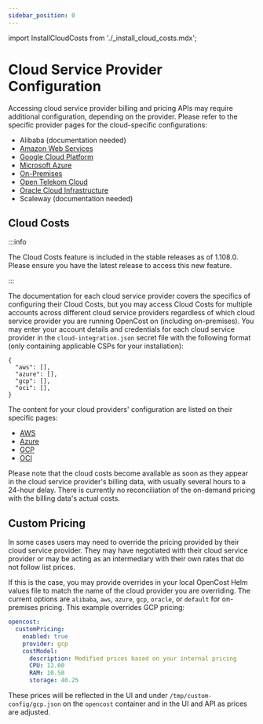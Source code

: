 ```yaml
---
sidebar_position: 0
---
```

import InstallCloudCosts from './_install_cloud_costs.mdx';

# Cloud Service Provider Configuration

Accessing cloud service provider billing and pricing APIs may require additional configuration, depending on the provider. Please refer to the specific provider pages for the cloud-specific configurations:

* Alibaba \(documentation needed\)
* [Amazon Web Services](aws)
* [Google Cloud Platform](gcp)
* [Microsoft Azure](azure)
* [On-Premises](on-prem)
* [Open Telekom Cloud](otc)
* [Oracle Cloud Infrastructure](oracle)
* Scaleway \(documentation needed\)

## Cloud Costs

:::info

The Cloud Costs feature is included in the stable releases as of 1.108.0. Please ensure you have the latest release to access this new feature.

:::

The documentation for each cloud service provider covers the specifics of configuring their Cloud Costs, but you may access Cloud Costs for multiple accounts across different cloud service providers regardless of which cloud service provider you are running OpenCost on (including on-premises). You may enter your account details and credentials for each cloud service provider in the `cloud-integration.json` secret file with the following format (only containing applicable CSPs for your installation):
```
{
  "aws": [],
  "azure": [],
  "gcp": [],
  "oci": [],
}
```

The content for your cloud providers' configuration are listed on their specific pages:

* [AWS](aws#aws-cloud-costs)
* [Azure](azure#azure-cloud-costs)
* [GCP](gcp#gcp-cloud-costs)
* [OCI](oracle#oci-cloud-costs)

<InstallCloudCosts/>

Please note that the cloud costs become available as soon as they appear in the cloud service provider's billing data, with usually several hours to a 24-hour delay. There is currently no reconciliation of the on-demand pricing with the billing data's actual costs.

## Custom Pricing

In some cases users may need to override the pricing provided by their cloud service provider. They may have negotiated with their cloud service provider or may be acting as an intermediary with their own rates that do not follow list prices.

If this is the case, you may provide overrides in your local OpenCost Helm values file to match the name of the cloud provider you are overriding. The current options are `alibaba`, `aws`, `azure`, `gcp`, `oracle`, or `default` for on-premises pricing. This example overrides GCP pricing:

```yaml
opencost:
  customPricing:
    enabled: true
    provider: gcp
    costModel:
      description: Modified prices based on your internal pricing
      CPU: 12.00
      RAM: 10.50
      storage: 40.25
```

These prices will be reflected in the UI and under `/tmp/custom-config/gcp.json` on the `opencost` container and in the UI and API as prices are adjusted.
